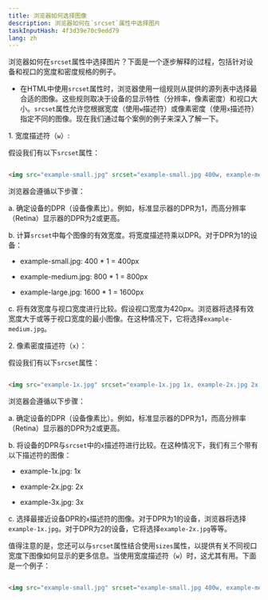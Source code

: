 ```yaml
---
title: 浏览器如何选择图像
description: 浏览器如何在`srcset`属性中选择图片
taskInputHash: 4f3d39e70c9edd79
lang: zh
---
```

浏览器如何在`srcset`属性中选择图片？下面是一个逐步解释的过程，包括针对设备和视口的宽度和密度规格的例子。

- 在HTML中使用`srcset`属性时，浏览器使用一组规则从提供的源列表中选择最合适的图像。这些规则取决于设备的显示特性（分辨率，像素密度）和视口大小。`srcset`属性允许您根据宽度（使用`w`描述符）或像素密度（使用`x`描述符）指定不同的图像。现在我们通过每个案例的例子来深入了解一下。

1\. 宽度描述符（`w`）:

假设我们有以下`srcset`属性：

```html

<img src="example-small.jpg" srcset="example-small.jpg 400w, example-medium.jpg 800w, example-large.jpg 1600w" alt="Example Image">

```

浏览器会遵循以下步骤：

a. 确定设备的DPR（设备像素比）。例如，标准显示器的DPR为1，而高分辨率（Retina）显示器的DPR为2或更高。

b. 计算`srcset`中每个图像的有效宽度。将宽度描述符乘以DPR。对于DPR为1的设备：

- example-small.jpg: 400 \* 1 = 400px

- example-medium.jpg: 800 \* 1 = 800px

- example-large.jpg: 1600 \* 1 = 1600px

c. 将有效宽度与视口宽度进行比较。假设视口宽度为420px。浏览器将选择有效宽度大于或等于视口宽度的最小图像。在这种情况下，它将选择`example-medium.jpg`。

2\. 像素密度描述符（`x`）：

假设我们有以下`srcset`属性：

```html

<img src="example-1x.jpg" srcset="example-1x.jpg 1x, example-2x.jpg 2x, example-3x.jpg 3x" alt="Example Image">

```

浏览器会遵循以下步骤：

a. 确定设备的DPR（设备像素比）。例如，标准显示器的DPR为1，而高分辨率（Retina）显示器的DPR为2或更高。

b. 将设备的DPR与`srcset`中的`x`描述符进行比较。在这种情况下，我们有三个带有以下描述符的图像：

- example-1x.jpg: 1x

- example-2x.jpg: 2x

- example-3x.jpg: 3x

c. 选择最接近设备DPR的`x`描述符的图像。对于DPR为1的设备，浏览器将选择`example-1x.jpg`。对于DPR为2的设备，它将选择`example-2x.jpg`等等。

值得注意的是，您还可以与`srcset`属性结合使用`sizes`属性，以提供有关不同视口宽度下图像如何显示的更多信息。当使用宽度描述符（`w`）时，这尤其有用。下面是一个例子：

```html

<img src="example-small.jpg" srcset="example-small.jpg 400w, example-medium.jpg 800w, example-large.jpg 1600w" sizes="(max-width: 480px) 100vw, (max-width: 960px) 50vw,

```
